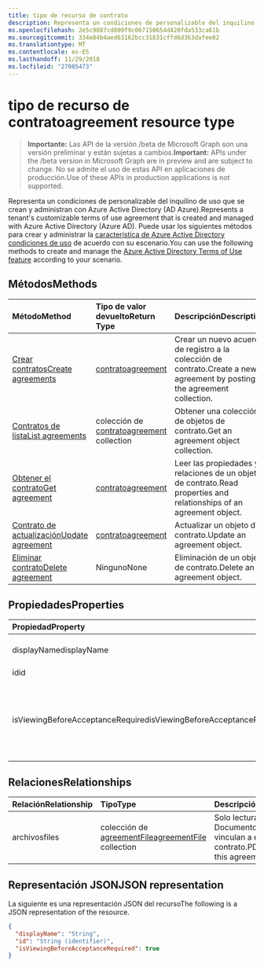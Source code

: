 ```yaml
---
title: tipo de recurso de contrato
description: Representa un condiciones de personalizable del inquilino de uso que se crean y administran con Azure Active Directory (AD Azure). Puede usar los siguientes métodos para crear y administrar la característica de Azure Active Directory condiciones de uso según su situación.
ms.openlocfilehash: 2e5c9087cd809f9c067150654d420fda533ca61b
ms.sourcegitcommit: 334e84b4aed63162bcc31831cffd6d363dafee02
ms.translationtype: MT
ms.contentlocale: es-ES
ms.lasthandoff: 11/29/2018
ms.locfileid: "27085473"
---
```

# <a name="agreement-resource-type"></a><span data-ttu-id="2641b-104">tipo de recurso de contrato</span><span class="sxs-lookup"><span data-stu-id="2641b-104">agreement resource type</span></span>

> <span data-ttu-id="2641b-105">**Importante:** Las API de la versión /beta de Microsoft Graph son una versión preliminar y están sujetas a cambios.</span><span class="sxs-lookup"><span data-stu-id="2641b-105">**Important:** APIs under the /beta version in Microsoft Graph are in preview and are subject to change.</span></span> <span data-ttu-id="2641b-106">No se admite el uso de estas API en aplicaciones de producción.</span><span class="sxs-lookup"><span data-stu-id="2641b-106">Use of these APIs in production applications is not supported.</span></span>

<span data-ttu-id="2641b-107">Representa un condiciones de personalizable del inquilino de uso que se crean y administran con Azure Active Directory (AD Azure).</span><span class="sxs-lookup"><span data-stu-id="2641b-107">Represents a tenant's customizable terms of use agreement that is created and managed with Azure Active Directory (Azure AD).</span></span> <span data-ttu-id="2641b-108">Puede usar los siguientes métodos para crear y administrar la [característica de Azure Active Directory condiciones de uso](https://docs.microsoft.com/en-us/azure/active-directory/active-directory-tou) de acuerdo con su escenario.</span><span class="sxs-lookup"><span data-stu-id="2641b-108">You can use the following methods to create and manage the [Azure Active Directory Terms of Use feature](https://docs.microsoft.com/en-us/azure/active-directory/active-directory-tou) according to your scenario.</span></span>

## <a name="methods"></a><span data-ttu-id="2641b-109">Métodos</span><span class="sxs-lookup"><span data-stu-id="2641b-109">Methods</span></span>

| <span data-ttu-id="2641b-110">Método</span><span class="sxs-lookup"><span data-stu-id="2641b-110">Method</span></span>       | <span data-ttu-id="2641b-111">Tipo de valor devuelto</span><span class="sxs-lookup"><span data-stu-id="2641b-111">Return Type</span></span> | <span data-ttu-id="2641b-112">Descripción</span><span class="sxs-lookup"><span data-stu-id="2641b-112">Description</span></span> |
|:-------------|:------------|:------------|
| [<span data-ttu-id="2641b-113">Crear contratos</span><span class="sxs-lookup"><span data-stu-id="2641b-113">Create agreements</span></span>](../api/agreement-post-agreements.md) | [<span data-ttu-id="2641b-114">contrato</span><span class="sxs-lookup"><span data-stu-id="2641b-114">agreement</span></span>](agreement.md) | <span data-ttu-id="2641b-115">Crear un nuevo acuerdo de registro a la colección de contrato.</span><span class="sxs-lookup"><span data-stu-id="2641b-115">Create a new agreement by posting to the agreement collection.</span></span> |
| [<span data-ttu-id="2641b-116">Contratos de lista</span><span class="sxs-lookup"><span data-stu-id="2641b-116">List agreements</span></span>](../api/agreement-list.md) | <span data-ttu-id="2641b-117">colección de [contrato](agreement.md)</span><span class="sxs-lookup"><span data-stu-id="2641b-117">[agreement](agreement.md) collection</span></span> | <span data-ttu-id="2641b-118">Obtener una colección de objetos de contrato.</span><span class="sxs-lookup"><span data-stu-id="2641b-118">Get an agreement object collection.</span></span> |
| [<span data-ttu-id="2641b-119">Obtener el contrato</span><span class="sxs-lookup"><span data-stu-id="2641b-119">Get agreement</span></span>](../api/agreement-get.md) | [<span data-ttu-id="2641b-120">contrato</span><span class="sxs-lookup"><span data-stu-id="2641b-120">agreement</span></span>](agreement.md) | <span data-ttu-id="2641b-121">Leer las propiedades y relaciones de un objeto de contrato.</span><span class="sxs-lookup"><span data-stu-id="2641b-121">Read properties and relationships of an agreement object.</span></span> |
| [<span data-ttu-id="2641b-122">Contrato de actualización</span><span class="sxs-lookup"><span data-stu-id="2641b-122">Update agreement</span></span>](../api/agreement-update.md) | [<span data-ttu-id="2641b-123">contrato</span><span class="sxs-lookup"><span data-stu-id="2641b-123">agreement</span></span>](agreement.md) | <span data-ttu-id="2641b-124">Actualizar un objeto de contrato.</span><span class="sxs-lookup"><span data-stu-id="2641b-124">Update an agreement object.</span></span> |
| [<span data-ttu-id="2641b-125">Eliminar contrato</span><span class="sxs-lookup"><span data-stu-id="2641b-125">Delete agreement</span></span>](../api/agreement-delete.md) | <span data-ttu-id="2641b-126">Ninguno</span><span class="sxs-lookup"><span data-stu-id="2641b-126">None</span></span> | <span data-ttu-id="2641b-127">Eliminación de un objeto de contrato.</span><span class="sxs-lookup"><span data-stu-id="2641b-127">Delete an agreement object.</span></span> |
<!--
| [Create agreementFile](../api/agreement-post-files.md) | [agreementFile](agreementfile.md) | Create a new agreementFile by posting to the files collection. |
| [List files](../api/agreement-list-files.md) | [agreementFile](agreementfile.md) collection | Get an agreementFile object collection. |
-->

## <a name="properties"></a><span data-ttu-id="2641b-128">Propiedades</span><span class="sxs-lookup"><span data-stu-id="2641b-128">Properties</span></span>
| <span data-ttu-id="2641b-129">Propiedad</span><span class="sxs-lookup"><span data-stu-id="2641b-129">Property</span></span>     | <span data-ttu-id="2641b-130">Tipo</span><span class="sxs-lookup"><span data-stu-id="2641b-130">Type</span></span>        | <span data-ttu-id="2641b-131">Descripción</span><span class="sxs-lookup"><span data-stu-id="2641b-131">Description</span></span> |
|:-------------|:------------|:------------|
|<span data-ttu-id="2641b-132">displayName</span><span class="sxs-lookup"><span data-stu-id="2641b-132">displayName</span></span>|<span data-ttu-id="2641b-133">String</span><span class="sxs-lookup"><span data-stu-id="2641b-133">String</span></span>|<span data-ttu-id="2641b-134">Nombre para mostrar del contrato.</span><span class="sxs-lookup"><span data-stu-id="2641b-134">Display name of the agreement.</span></span>|
|<span data-ttu-id="2641b-135">id</span><span class="sxs-lookup"><span data-stu-id="2641b-135">id</span></span>|<span data-ttu-id="2641b-136">String</span><span class="sxs-lookup"><span data-stu-id="2641b-136">String</span></span>| <span data-ttu-id="2641b-137">Solo lectura.</span><span class="sxs-lookup"><span data-stu-id="2641b-137">Read-only.</span></span>|
|<span data-ttu-id="2641b-138">isViewingBeforeAcceptanceRequired</span><span class="sxs-lookup"><span data-stu-id="2641b-138">isViewingBeforeAcceptanceRequired</span></span>|<span data-ttu-id="2641b-139">Booleano</span><span class="sxs-lookup"><span data-stu-id="2641b-139">Boolean</span></span>|<span data-ttu-id="2641b-140">Indica si el usuario tiene que expandir y ver el contrato antes de Aceptar.</span><span class="sxs-lookup"><span data-stu-id="2641b-140">Indicates whether the user has to expand and view the agreement before accepting.</span></span>|

## <a name="relationships"></a><span data-ttu-id="2641b-141">Relaciones</span><span class="sxs-lookup"><span data-stu-id="2641b-141">Relationships</span></span>
| <span data-ttu-id="2641b-142">Relación</span><span class="sxs-lookup"><span data-stu-id="2641b-142">Relationship</span></span> | <span data-ttu-id="2641b-143">Tipo</span><span class="sxs-lookup"><span data-stu-id="2641b-143">Type</span></span>        | <span data-ttu-id="2641b-144">Descripción</span><span class="sxs-lookup"><span data-stu-id="2641b-144">Description</span></span> |
|:-------------|:------------|:------------|
|<span data-ttu-id="2641b-145">archivos</span><span class="sxs-lookup"><span data-stu-id="2641b-145">files</span></span>|<span data-ttu-id="2641b-146">colección de [agreementFile](agreementfile.md)</span><span class="sxs-lookup"><span data-stu-id="2641b-146">[agreementFile](agreementfile.md) collection</span></span>|<span data-ttu-id="2641b-147">Solo lectura.</span><span class="sxs-lookup"><span data-stu-id="2641b-147">Read-only.</span></span> <span data-ttu-id="2641b-148">Documentos PDF vinculan a este contrato.</span><span class="sxs-lookup"><span data-stu-id="2641b-148">PDFs linked to this agreement.</span></span>|

## <a name="json-representation"></a><span data-ttu-id="2641b-149">Representación JSON</span><span class="sxs-lookup"><span data-stu-id="2641b-149">JSON representation</span></span>

<span data-ttu-id="2641b-150">La siguiente es una representación JSON del recurso</span><span class="sxs-lookup"><span data-stu-id="2641b-150">The following is a JSON representation of the resource.</span></span>

<!-- {
  "blockType": "resource",
  "optionalProperties": [

  ],
  "@odata.type": "microsoft.graph.agreement"
}-->

```json
{
  "displayName": "String",
  "id": "String (identifier)",
  "isViewingBeforeAcceptanceRequired": true
}

```

<!-- uuid: 8fcb5dbc-d5aa-4681-8e31-b001d5168d79
2015-10-25 14:57:30 UTC -->
<!-- {
  "type": "#page.annotation",
  "description": "agreement resource",
  "keywords": "",
  "section": "documentation",
  "tocPath": ""
}-->
